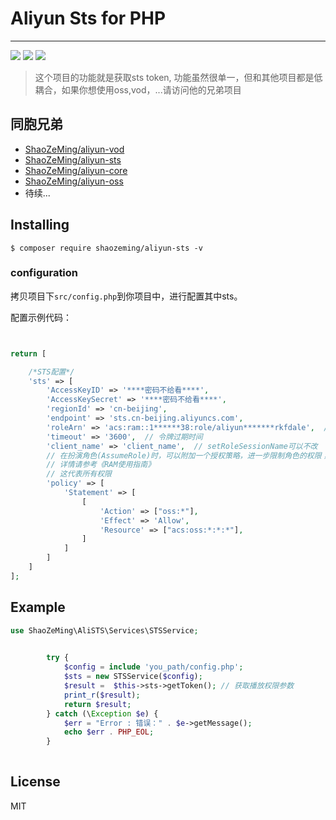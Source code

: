 # Aliyun Sts for PHP

---
[![](https://travis-ci.org/ShaoZeMing/Aliyun-Sts.svg?branch=master)](https://travis-ci.org/ShaoZeMing/Aliyun-Sts) 
[![](https://img.shields.io/packagist/v/ShaoZeMing/aliyun-sts.svg)](https://packagist.org/packages/shaozeming/aliyun-sts) 
[![](https://img.shields.io/packagist/dt/ShaoZeMing/aliyun-sts.svg)](https://packagist.org/packages/stichoza/shaozeming/aliyun-sts)

> 这个项目的功能就是获取sts token, 功能虽然很单一，但和其他项目都是低耦合，如果你想使用oss,vod，...请访问他的兄弟项目 


## 同胞兄弟

- [ShaoZeMing/aliyun-vod](https://github.com/ShaoZeMing/Aliyun-Vod)
- [ShaoZeMing/aliyun-sts](https://github.com/ShaoZeMing/Aliyun-Sts)
- [ShaoZeMing/aliyun-core](https://github.com/ShaoZeMing/Aliyun-Core)
- [ShaoZeMing/aliyun-oss](https://github.com/ShaoZeMing/Aliyun-Oss)
- 待续...

## Installing

```shell
$ composer require shaozeming/aliyun-sts -v
```

### configuration 

拷贝项目下`src/config.php`到你项目中，进行配置其中sts。

配置示例代码：

```php


return [

    /*STS配置*/
    'sts' => [
        'AccessKeyID' => '****密码不给看****',
        'AccessKeySecret' => '****密码不给看****',
        'regionId' => 'cn-beijing',
        'endpoint' => 'sts.cn-beijing.aliyuncs.com',
        'roleArn' => 'acs:ram::1******38:role/aliyun*******rkfdale',  // 角色资源描述符，在RAM的控制台的资源详情页上可以获取
        'timeout' => '3600',  // 令牌过期时间
        'client_name' => 'client_name',  // setRoleSessionName可以不改
        // 在扮演角色(AssumeRole)时，可以附加一个授权策略，进一步限制角色的权限；
        // 详情请参考《RAM使用指南》
        // 这代表所有权限
        'policy' => [
            'Statement' => [
                [
                    'Action' => ["oss:*"],
                    'Effect' => 'Allow',
                    'Resource' => ["acs:oss:*:*:*"],
                ]
            ]
        ]
    ]
];


```

## Example


```php
use ShaoZeMing\AliSTS\Services\STSService;

 
        try {
            $config = include 'you_path/config.php';
            $sts = new STSService($config);
            $result =  $this->sts->getToken(); // 获取播放权限参数
            print_r($result);
            return $result;
        } catch (\Exception $e) {
            $err = "Error : 错误：" . $e->getMessage();
            echo $err . PHP_EOL;
        }
       


```

## License

MIT

